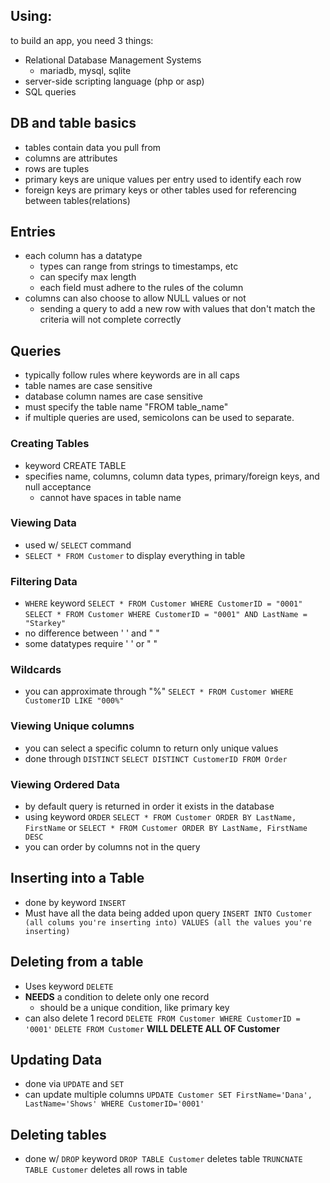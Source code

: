 ## Using:
to build an app, you need 3 things:
- Relational Database Management Systems
	- mariadb, mysql, sqlite
- server-side scripting language (php or asp)
- SQL queries
## DB and table basics
- tables contain data you pull from
- columns are attributes
- rows are tuples
- primary keys are unique values per entry used to identify each row
- foreign keys are primary keys or other tables used for referencing between tables(relations)
## Entries
- each column has a datatype
	- types can range from strings to timestamps, etc
	- can specify max length
	- each field must adhere to the rules of the column
- columns can also choose to allow NULL values or not
	- sending a query to add a new row with values that don't match the criteria will not complete correctly
## Queries
- typically follow rules where keywords are in all caps
- table names are case sensitive
- database column names are case sensitive
- must specify the table name "FROM table_name"
- if multiple queries are used, semicolons can be used to separate.
### Creating Tables
- keyword CREATE TABLE
- specifies name, columns, column data types, primary/foreign keys, and null acceptance
	- cannot have spaces in table name
### Viewing Data
- used w/ `SELECT` command
- `SELECT * FROM Customer` to display everything in table
### Filtering Data
- `WHERE` keyword
	`SELECT * FROM Customer WHERE CustomerID = "0001"`
	`SELECT * FROM Customer WHERE CustomerID = "0001" AND LastName = "Starkey"`	
- no difference between ' ' and " "
- some datatypes require ' ' or " "
### Wildcards
- you can approximate through "%"
	`SELECT * FROM Customer WHERE CustomerID LIKE "000%"`
### Viewing Unique columns
- you can select a specific column to return only unique values
- done through `DISTINCT`
	`SELECT DISTINCT CustomerID FROM Order`
### Viewing Ordered Data
- by default query is returned in order it exists in the database
- using keyword `ORDER`
	`SELECT * FROM Customer ORDER BY LastName, FirstName`
	or
	`SELECT * FROM Customer ORDER BY LastName, FirstName DESC`
- you can order by columns not in the query
## Inserting into a Table
- done by keyword `INSERT`
- Must have all the data being added upon query
	`INSERT INTO Customer (all colums you're inserting into) VALUES (all the values you're inserting)`
## Deleting from a table
- Uses keyword `DELETE`
- **NEEDS** a condition to delete only one record
	- should be a unique condition, like primary key
- can also delete 1 record
	`DELETE FROM Customer WHERE CustomerID = '0001'`
	`DELETE FROM Customer` **WILL DELETE ALL OF Customer**
## Updating Data
- done via `UPDATE` and `SET`
- can update multiple columns
	`UPDATE Customer SET FirstName='Dana', LastName='Shows' WHERE CustomerID='0001'`
## Deleting tables
- done w/ `DROP` keyword
	`DROP TABLE Customer` deletes table
	`TRUNCNATE TABLE Customer` deletes all rows in table